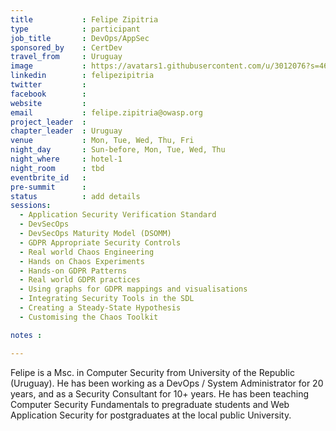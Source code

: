 ```yaml
---
title           : Felipe Zipitria
type            : participant
job_title       : DevOps/AppSec
sponsored_by    : CertDev
travel_from     : Uruguay
image           : https://avatars1.githubusercontent.com/u/3012076?s=460&v=4
linkedin        : felipezipitria
twitter         :
facebook        :
website         :
email           : felipe.zipitria@owasp.org
project_leader  :
chapter_leader  : Uruguay
venue           : Mon, Tue, Wed, Thu, Fri
night_day       : Sun-before, Mon, Tue, Wed, Thu
night_where     : hotel-1
night_room      : tbd
eventbrite_id   :
pre-summit      :
status          : add details
sessions:
  - Application Security Verification Standard
  - DevSecOps
  - DevSecOps Maturity Model (DSOMM)
  - GDPR Appropriate Security Controls
  - Real world Chaos Engineering
  - Hands on Chaos Experiments
  - Hands-on GDPR Patterns
  - Real world GDPR practices
  - Using graphs for GDPR mappings and visualisations
  - Integrating Security Tools in the SDL
  - Creating a Steady-State Hypothesis
  - Customising the Chaos Toolkit

notes :

---
```

Felipe is a Msc. in Computer Security from University of the Republic (Uruguay). He has been working as a DevOps / System Administrator for 20 years, and as a Security Consultant for 10+ years. He has been teaching Computer Security Fundamentals to pregraduate students and Web Application Security for postgraduates at the local public University.
